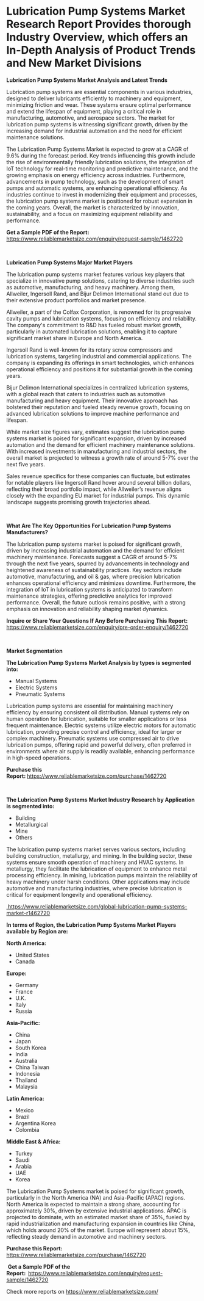 <p><h1>Lubrication Pump Systems Market Research Report Provides thorough Industry Overview, which offers an In-Depth Analysis of Product Trends and New Market Divisions</h1></p><p><strong>Lubrication Pump Systems Market Analysis and Latest Trends</strong></p>
<p><p>Lubrication pump systems are essential components in various industries, designed to deliver lubricants efficiently to machinery and equipment, minimizing friction and wear. These systems ensure optimal performance and extend the lifespan of equipment, playing a critical role in manufacturing, automotive, and aerospace sectors. The market for lubrication pump systems is witnessing significant growth, driven by the increasing demand for industrial automation and the need for efficient maintenance solutions.</p><p>The Lubrication Pump Systems Market is expected to grow at a CAGR of 9.6% during the forecast period. Key trends influencing this growth include the rise of environmentally friendly lubrication solutions, the integration of IoT technology for real-time monitoring and predictive maintenance, and the growing emphasis on energy efficiency across industries. Furthermore, advancements in pump technology, such as the development of smart pumps and automatic systems, are enhancing operational efficiency. As industries continue to invest in modernizing their equipment and processes, the lubrication pump systems market is positioned for robust expansion in the coming years. Overall, the market is characterized by innovation, sustainability, and a focus on maximizing equipment reliability and performance.</p></p>
<p><strong>Get a Sample PDF of the Report:&nbsp;</strong> <a href="https://www.reliablemarketsize.com/enquiry/request-sample/1462720?utm_campaign=1197&utm_medium=2&utm_source=Github&utm_content=ia&utm_term=27022025&utm_id=lubrication-pump-systems">https://www.reliablemarketsize.com/enquiry/request-sample/1462720</a></p>
<p>&nbsp;</p>
<p><strong>Lubrication Pump Systems Major Market Players</strong></p>
<p><p>The lubrication pump systems market features various key players that specialize in innovative pump solutions, catering to diverse industries such as automotive, manufacturing, and heavy machinery. Among them, Allweiler, Ingersoll Rand, and Bijur Delimon International stand out due to their extensive product portfolios and market presence.</p><p>Allweiler, a part of the Colfax Corporation, is renowned for its progressive cavity pumps and lubrication systems, focusing on efficiency and reliability. The company's commitment to R&D has fueled robust market growth, particularly in automated lubrication solutions, enabling it to capture significant market share in Europe and North America.</p><p>Ingersoll Rand is well-known for its rotary screw compressors and lubrication systems, targeting industrial and commercial applications. The company is expanding its offerings in smart technologies, which enhances operational efficiency and positions it for substantial growth in the coming years.</p><p>Bijur Delimon International specializes in centralized lubrication systems, with a global reach that caters to industries such as automotive manufacturing and heavy equipment. Their innovative approach has bolstered their reputation and fueled steady revenue growth, focusing on advanced lubrication solutions to improve machine performance and lifespan.</p><p>While market size figures vary, estimates suggest the lubrication pump systems market is poised for significant expansion, driven by increased automation and the demand for efficient machinery maintenance solutions. With increased investments in manufacturing and industrial sectors, the overall market is projected to witness a growth rate of around 5-7% over the next five years.</p><p>Sales revenue specifics for these companies can fluctuate, but estimates for notable players like Ingersoll Rand hover around several billion dollars, reflecting their broad portfolio impact, while Allweiler’s revenue aligns closely with the expanding EU market for industrial pumps. This dynamic landscape suggests promising growth trajectories ahead.</p></p>
<p>&nbsp;</p>
<p><strong>What Are The Key Opportunities For Lubrication Pump Systems Manufacturers?</strong></p>
<p><p>The lubrication pump systems market is poised for significant growth, driven by increasing industrial automation and the demand for efficient machinery maintenance. Forecasts suggest a CAGR of around 5-7% through the next five years, spurred by advancements in technology and heightened awareness of sustainability practices. Key sectors include automotive, manufacturing, and oil & gas, where precision lubrication enhances operational efficiency and minimizes downtime. Furthermore, the integration of IoT in lubrication systems is anticipated to transform maintenance strategies, offering predictive analytics for improved performance. Overall, the future outlook remains positive, with a strong emphasis on innovation and reliability shaping market dynamics.</p></p>
<p><strong>Inquire or Share Your Questions If Any Before Purchasing This Report:</strong> <a href="https://www.reliablemarketsize.com/enquiry/pre-order-enquiry/1462720?utm_campaign=1197&utm_medium=2&utm_source=Github&utm_content=ia&utm_term=27022025&utm_id=lubrication-pump-systems">https://www.reliablemarketsize.com/enquiry/pre-order-enquiry/1462720</a></p>
<p>&nbsp;</p>
<p><strong>Market Segmentation</strong></p>
<p><strong>The Lubrication Pump Systems Market Analysis by types is segmented into:</strong></p>
<p><ul><li>Manual Systems</li><li>Electric Systems</li><li>Pneumatic Systems</li></ul></p>
<p><p>Lubrication pump systems are essential for maintaining machinery efficiency by ensuring consistent oil distribution. Manual systems rely on human operation for lubrication, suitable for smaller applications or less frequent maintenance. Electric systems utilize electric motors for automatic lubrication, providing precise control and efficiency, ideal for larger or complex machinery. Pneumatic systems use compressed air to drive lubrication pumps, offering rapid and powerful delivery, often preferred in environments where air supply is readily available, enhancing performance in high-speed operations.</p></p>
<p><strong>Purchase this Report:&nbsp;</strong><a href="https://www.reliablemarketsize.com/purchase/1462720?utm_campaign=1197&utm_medium=2&utm_source=Github&utm_content=ia&utm_term=27022025&utm_id=lubrication-pump-systems">https://www.reliablemarketsize.com/purchase/1462720</a></p>
<p>&nbsp;</p>
<p><strong>The Lubrication Pump Systems Market Industry Research by Application is segmented into:</strong></p>
<p><ul><li>Building</li><li>Metallurgical</li><li>Mine</li><li>Others</li></ul></p>
<p><p>The lubrication pump systems market serves various sectors, including building construction, metallurgy, and mining. In the building sector, these systems ensure smooth operation of machinery and HVAC systems. In metallurgy, they facilitate the lubrication of equipment to enhance metal processing efficiency. In mining, lubrication pumps maintain the reliability of heavy machinery under harsh conditions. Other applications may include automotive and manufacturing industries, where precise lubrication is critical for equipment longevity and operational efficiency.</p></p>
<p><a href="https://www.reliablemarketsize.com/global-lubrication-pump-systems-market-r1462720?utm_campaign=1197&utm_medium=2&utm_source=Github&utm_content=ia&utm_term=27022025&utm_id=lubrication-pump-systems">&nbsp;https://www.reliablemarketsize.com/global-lubrication-pump-systems-market-r1462720</a></p>
<p><strong>In terms of Region, the Lubrication Pump Systems Market Players available by Region are:</strong></p>
<p>
    <p> <strong> North America: </strong>
        <ul>
            <li>United States</li>
            <li>Canada</li>
        </ul>
        </p> 
    <p> <strong> Europe: </strong>
        <ul>
            <li>Germany</li>
            <li>France</li>
            <li>U.K.</li>
            <li>Italy</li>
            <li>Russia</li>
        </ul>
        </p> 
    <p> <strong> Asia-Pacific: </strong>
        <ul>
            <li>China</li>
            <li>Japan</li>
            <li>South Korea</li>
            <li>India</li>
            <li>Australia</li>
            <li>China Taiwan</li>
            <li>Indonesia</li>
            <li>Thailand</li>
            <li>Malaysia</li>
        </ul>
        </p> 
    <p> <strong> Latin America: </strong>
        <ul>
            <li>Mexico</li>
            <li>Brazil</li>
            <li>Argentina Korea</li>
            <li>Colombia</li>
        </ul>
        </p> 
    <p> <strong> Middle East & Africa: </strong>
        <ul>
            <li>Turkey</li>
            <li>Saudi</li>
            <li>Arabia</li>
            <li>UAE</li>
            <li>Korea</li>
        </ul>
    </p>
    </p>
<p><p>The Lubrication Pump Systems market is poised for significant growth, particularly in the North America (NA) and Asia-Pacific (APAC) regions. North America is expected to maintain a strong share, accounting for approximately 30%, driven by extensive industrial applications. APAC is projected to dominate, with an estimated market share of 35%, fueled by rapid industrialization and manufacturing expansion in countries like China, which holds around 20% of the market. Europe will represent about 15%, reflecting steady demand in automotive and machinery sectors.</p></p>
<p><strong>Purchase this Report: </strong><a href="https://www.reliablemarketsize.com/purchase/1462720?utm_campaign=1197&utm_medium=2&utm_source=Github&utm_content=ia&utm_term=27022025&utm_id=lubrication-pump-systems">https://www.reliablemarketsize.com/purchase/1462720</a></p>
<p>&nbsp;<strong>Get a Sample PDF of the Report:&nbsp;&nbsp;</strong><a href="https://www.reliablemarketsize.com/enquiry/request-sample/1462720?utm_campaign=1197&utm_medium=2&utm_source=Github&utm_content=ia&utm_term=27022025&utm_id=lubrication-pump-systems">https://www.reliablemarketsize.com/enquiry/request-sample/1462720</a></p>
<p><strong></strong></p>
<p>Check more reports on <a href="https://www.reliablemarketsize.com/?utm_campaign=1197&utm_medium=2&utm_source=Github&utm_content=ia&utm_term=27022025&utm_id=lubrication-pump-systems">https://www.reliablemarketsize.com/</a></p>